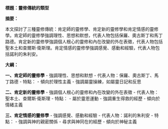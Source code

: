 **標題：靈修傳統的類型**

**摘要：**

本文探討了三種靈修傳統：肯定師的靈修學、肯定新的靈修學和肯定情感的靈修學。肯定師的靈修學強調理性、思想和默想，代表人物包括保羅、奧古斯丁和馬丁路德。肯定新的靈修學強調個人根心的靈修和內在改變的外在表徵，代表人物包括聖本土和查爾斯·衛斯理。肯定情感的靈修學強調感覺、感動和經驗，代表人物包括諾利的朱利安。

**大綱：**

**一、肯定師的靈修學**
    - 強調理性、思想和默想
    - 代表人物：保羅、奧古斯丁、馬丁路德
    - 特點：
        - 傾向於理性主義
        - 強調屬靈操練，如屬靈日記和反思

**二、肯定新的靈修學**
    - 強調個人根心的靈修和內在改變的外在表徵
    - 代表人物：聖本土、查爾斯·衛斯理
    - 特點：
        - 屬於靈恩運動
        - 強調重生得救的經歷
        - 傾向於情緒主義

**三、肯定情感的靈修學**
    - 強調感覺、感動和經驗
    - 代表人物：諾利的朱利安
    - 特點：
        - 強調與神的親密關係
        - 尋求與神同在的經歷
        - 傾向於神秘主義